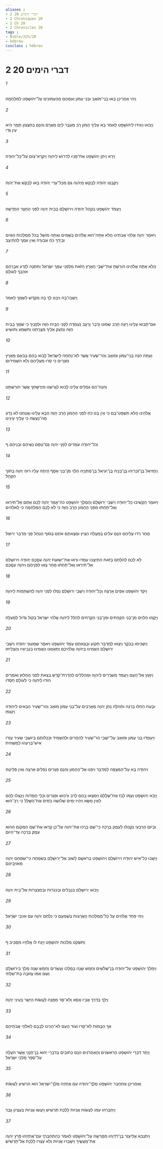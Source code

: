 ```yaml
---
aliases : 
- 2 דברי הימים 20
- 2 Chroniques 20
- 2 Ch 20
- 2 Chronicles 20
tags : 
- Bible/2Ch/20
- hébreu
cssclass : hébreu
---
```


# 2 דברי הימים 20

###### 1
וַיְהִי אַחֲרֵיכֵן בָּאוּ בְנֵי־מֹואָב וּבְנֵי עַמֹּון וְעִמָּהֶם מֵהָעַמֹּונִים עַל־יְהֹושָׁפָט לַמִּלְחָמָה׃
###### 2
וַיָּבֹאוּ וַיַּגִּידוּ לִיהֹושָׁפָט לֵאמֹר בָּא עָלֶיךָ הָמֹון רָב מֵעֵבֶר לַיָּם מֵאֲרָם וְהִנָּם בְּחַצְצֹון תָּמָר הִיא עֵין גֶּדִי׃
###### 3
וַיִּרָא וַיִתֵּן יְהֹושָׁפָט אֶת־פָּנָיו לִדְרֹושׁ לַיהוָה וַיִּקְרָא־צֹום עַל־כָּל־יְהוּדָה׃
###### 4
וַיִּקָּבְצוּ יְהוּדָה לְבַקֵּשׁ מֵיְהוָה גַּם מִכָּל־עָרֵי יְהוּדָה בָּאוּ לְבַקֵּשׁ אֶת־יְהוָה׃
###### 5
וַיַּעֲמֹד יְהֹושָׁפָט בִּקְהַל יְהוּדָה וִירוּשָׁלִַם בְּבֵית יְהוָה לִפְנֵי הֶחָצֵר הַחֲדָשָׁה׃
###### 6
וַיֹּאמַר יְהוָה אֱלֹהֵי אֲבֹתֵינוּ הֲלֹא אַתָּה־הוּא אֱלֹהִים בַּשָּׁמַיִם וְאַתָּה מֹושֵׁל בְּכֹל מַמְלְכֹות הַגֹּויִם וּבְיָדְךָ כֹּחַ וּגְבוּרָה וְאֵין עִמְּךָ לְהִתְיַצֵּב׃
###### 7
הֲלֹא אַתָּה אֱלֹהֵינוּ הֹורַשְׁתָּ אֶת־יֹשְׁבֵי הָאָרֶץ הַזֹּאת מִלִּפְנֵי עַמְּךָ יִשְׂרָאֵל וַתִּתְּנָהּ לְזֶרַע אַבְרָהָם אֹהַבְךָ לְעֹולָם׃
###### 8
וַיֵּשְׁבוּ־בָהּ וַיִּבְנוּ לְךָ בָּהּ מִקְדָּשׁ לְשִׁמְךָ לֵאמֹר׃
###### 9
אִם־תָּבֹוא עָלֵינוּ רָעָה חֶרֶב שְׁפֹוט וְדֶבֶר וְרָעָב נַעַמְדָה לִפְנֵי הַבַּיִת הַזֶּה וּלְפָנֶיךָ כִּי שִׁמְךָ בַּבַּיִת הַזֶּה וְנִזְעַק אֵלֶיךָ מִצָּרָתֵנוּ וְתִשְׁמַע וְתֹושִׁיעַ׃
###### 10
וְעַתָּה הִנֵּה בְנֵי־עַמֹּון וּמֹואָב וְהַר־שֵׂעִיר אֲשֶׁר לֹא־נָתַתָּה לְיִשְׂרָאֵל לָבֹוא בָהֶם בְּבֹאָם מֵאֶרֶץ מִצְרָיִם כִּי סָרוּ מֵעֲלֵיהֶם וְלֹא הִשְׁמִידוּם׃
###### 11
וְהִנֵּה־הֵם גֹּמְלִים עָלֵינוּ לָבֹוא לְגָרְשֵׁנוּ מִיְּרֻשָּׁתְךָ אֲשֶׁר הֹורַשְׁתָּנוּ׃
###### 12
אֱלֹהֵינוּ הֲלֹא תִשְׁפָּט־בָּם כִּי אֵין בָּנוּ כֹּחַ לִפְנֵי הֶהָמֹון הָרָב הַזֶּה הַבָּא עָלֵינוּ וַאֲנַחְנוּ לֹא נֵדַע מַה־נַּעֲשֶׂה כִּי עָלֶיךָ עֵינֵינוּ׃
###### 13
וְכֹל־יְהוּדָה עֹמְדִים לִפְנֵי יְהוָה גַּם־טַפָּם נְשֵׁיהֶם וּבְנֵיהֶם׃ ף
###### 14
וְיַחֲזִיאֵל בֶּן־זְכַרְיָהוּ בֶּן־בְּנָיָה בֶּן־יְעִיאֵל בֶּן־מַתַּנְיָה הַלֵּוִי מִן־בְּנֵי אָסָף הָיְתָה עָלָיו רוּחַ יְהוָה בְּתֹוךְ הַקָּהָל׃
###### 15
וַיֹּאמֶר הַקְשִׁיבוּ כָל־יְהוּדָה וְיֹשְׁבֵי יְרוּשָׁלִַם וְהַמֶּלֶךְ יְהֹושָׁפָט כֹּה־אָמַר יְהוָה לָכֶם אַתֶּם אַל־תִּירְאוּ וְאַל־תֵּחַתּוּ מִפְּנֵי הֶהָמֹון הָרָב הַזֶּה כִּי לֹא לָכֶם הַמִּלְחָמָה כִּי לֵאלֹהִים׃
###### 16
מָחָר רְדוּ עֲלֵיהֶם הִנָּם עֹלִים בְּמַעֲלֵה הַצִּיץ וּמְצָאתֶם אֹתָם בְּסֹוף הַנַּחַל פְּנֵי מִדְבַּר יְרוּאֵל׃
###### 17
לֹא לָכֶם לְהִלָּחֵם בָּזֹאת הִתְיַצְּבוּ עִמְדוּ וּרְאוּ אֶת־יְשׁוּעַת יְהוָה עִםָּכֶם יְהוּדָה וִירוּשָׁלִַם אַל־תִּירְאוּ וְאַל־תֵּחַתּוּ מָחָר צְאוּ לִפְנֵיהֶם וַיהוָה עִםָּכֶם׃
###### 18
וַיִּקֹּד יְהֹושָׁפָט אַפַּיִם אָרְצָה וְכָל־יְהוּדָה וְיֹשְׁבֵי יְרוּשָׁלִַם נָפְלוּ לִפְנֵי יְהוָה לְהִשְׁתַּחֲוֹת לַיהוָה׃
###### 19
וַיָּקֻמוּ הַלְוִיִּם מִן־בְּנֵי הַקְּהָתִים וּמִן־בְּנֵי הַקָּרְחִים לְהַלֵּל לַיהוָה אֱלֹהֵי יִשְׂרָאֵל בְּקֹול גָּדֹול לְמָעְלָה׃
###### 20
וַיַּשְׁכִּימוּ בַבֹּקֶר וַיֵּצְאוּ לְמִדְבַּר תְּקֹועַ וּבְצֵאתָם עָמַד יְהֹושָׁפָט וַיֹּאמֶר שְׁמָעוּנִי יְהוּדָה וְיֹשְׁבֵי יְרוּשָׁלִַם הַאֲמִינוּ בַּיהוָה אֱלֹהֵיכֶם וְתֵאָמֵנוּ הַאֲמִינוּ בִנְבִיאָיו וְהַצְלִיחוּ׃
###### 21
וַיִּוָּעַץ אֶל־הָעָם וַיַּעֲמֵד מְשֹׁרֲרִים לַיהוָה וּמְהַלְלִים לְהַדְרַת־קֹדֶשׁ בְּצֵאת לִפְנֵי הֶחָלוּץ וְאֹמְרִים הֹודוּ לַיהוָה כִּי לְעֹולָם חַסְדֹּו׃
###### 22
וּבְעֵת הֵחֵלּוּ בְרִנָּה וּתְהִלָּה נָתַן יְהוָה מְאָרְבִים עַל־בְּנֵי עַמֹּון מֹואָב וְהַר־שֵׂעִיר הַבָּאִים לִיהוּדָה וַיִּנָּגֵפוּ׃
###### 23
וַיַּעַמְדוּ בְּנֵי עַמֹּון וּמֹואָב עַל־יֹשְׁבֵי הַר־שֵׂעִיר לְהַחֲרִים וּלְהַשְׁמִיד וּכְכַלֹּותָם בְּיֹושְׁבֵי שֵׂעִיר עָזְרוּ אִישׁ־בְּרֵעֵהוּ לְמַשְׁחִית׃
###### 24
וִיהוּדָה בָּא עַל־הַמִּצְפֶּה לַמִּדְבָּר וַיִּפְנוּ אֶל־הֶהָמֹון וְהִנָּם פְּגָרִים נֹפְלִים אַרְצָה וְאֵין פְּלֵיטָה׃
###### 25
וַיָּבֹא יְהֹושָׁפָט וְעַמֹּו לָבֹז אֶת־שְׁלָלָם וַיִּמְצְאוּ בָהֶם לָרֹב וּרְכוּשׁ וּפְגָרִים וּכְלֵי חֲמֻדֹות וַיְנַצְּלוּ לָהֶם לְאֵין מַשָּׂא וַיִּהְיוּ יָמִים שְׁלֹושָׁה בֹּזְזִים אֶת־הַשָּׁלָל כִּי רַב־הוּא׃
###### 26
וּבַיֹּום הָרְבִעִי נִקְהֲלוּ לְעֵמֶק בְּרָכָה כִּי־שָׁם בֵּרֲכוּ אֶת־יְהוָה עַל־כֵּן קָרְאוּ אֶת־שֵׁם הַמָּקֹום הַהוּא עֵמֶק בְּרָכָה עַד־הַיֹּום׃
###### 27
וַיָּשֻׁבוּ כָּל־אִישׁ יְהוּדָה וִירוּשָׁלִַם וִיהֹושָׁפָט בְּרֹאשָׁם לָשׁוּב אֶל־יְרוּשָׁלִַם בְּשִׂמְחָה כִּי־שִׂמְּחָם יְהוָה מֵאֹויְבֵיהֶם׃
###### 28
וַיָּבֹאוּ יְרוּשָׁלִַם בִּנְבָלִים וּבְכִנֹּרֹות וּבַחֲצֹצְרֹות אֶל־בֵּית יְהוָה׃
###### 29
וַיְהִי פַּחַד אֱלֹהִים עַל כָּל־מַמְלְכֹות הָאֲרָצֹות בְּשָׁמְעָם כִּי נִלְחַם יְהוָה עִם אֹויְבֵי יִשְׂרָאֵל׃
###### 30
וַתִּשְׁקֹט מַלְכוּת יְהֹושָׁפָט וַיָּנַח לֹו אֱלֹהָיו מִסָּבִיב׃ ף
###### 31
וַיִּמְלֹךְ יְהֹושָׁפָט עַל־יְהוּדָה בֶּן־שְׁלֹשִׁים וְחָמֵשׁ שָׁנָה בְּמָלְכֹו וְעֶשְׂרִים וְחָמֵשׁ שָׁנָה מָלַךְ בִּירוּשָׁלִַם וְשֵׁם אִמֹּו עֲזוּבָה בַּת־שִׁלְחִי׃
###### 32
וַיֵּלֶךְ בְּדֶרֶךְ אָבִיו אָסָא וְלֹא־סָר מִמֶּנָּה לַעֲשֹׂות הַיָּשָׁר בְּעֵינֵי יְהוָה׃
###### 33
אַךְ הַבָּמֹות לֹא־סָרוּ וְעֹוד הָעָם לֹא־הֵכִינוּ לְבָבָם לֵאלֹהֵי אֲבֹתֵיהֶם׃
###### 34
וְיֶתֶר דִּבְרֵי יְהֹושָׁפָט הָרִאשֹׁנִים וְהָאַחֲרֹנִים הִנָּם כְּתוּבִים בְּדִבְרֵי יֵהוּא בֶן־חֲנָנִי אֲשֶׁר הֹעֲלָה עַל־סֵפֶר מַלְכֵי יִשְׂרָאֵל׃
###### 35
וְאַחֲרֵיכֵן אֶתְחַבַּר יְהֹושָׁפָט מֶלֶךְ־יְהוּדָה עִם אֲחַזְיָה מֶלֶךְ־יִשְׂרָאֵל הוּא הִרְשִׁיעַ לַעֲשֹׂות׃
###### 36
וַיְחַבְּרֵהוּ עִמֹּו לַעֲשֹׂות אֳנִיֹּות לָלֶכֶת תַּרְשִׁישׁ וַיַּעֲשׂוּ אֳנִיֹּות בְּעֶצְיֹון גָּבֶר׃
###### 37
וַיִּתְנַבֵּא אֱלִיעֶזֶר בֶּן־דֹּדָוָהוּ מִמָּרֵשָׁה עַל־יְהֹושָׁפָט לֵאמֹר כְּהִתְחַבֶּרְךָ עִם־אֲחַזְיָהוּ פָּרַץ יְהוָה אֶת־מַעֲשֶׂיךָ וַיִּשָּׁבְרוּ אֳנִיֹּות וְלֹא עָצְרוּ לָלֶכֶת אֶל־תַּרְשִׁישׁ׃
